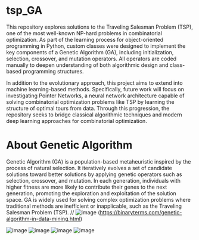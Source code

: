 # tsp_GA
This repository explores solutions to the Traveling Salesman Problem (TSP), one of the most well-known NP-hard problems in combinatorial optimization. As part of the learning process for object-oriented programming in Python, custom classes were designed to implement the key components of a Genetic Algorithm (GA), including initialization, selection, crossover, and mutation operators. All operators are coded manually to deepen understanding of both algorithmic design and class-based programming structures.

In addition to the evolutionary approach, this project aims to extend into machine learning-based methods. Specifically, future work will focus on investigating Pointer Networks, a neural network architecture capable of solving combinatorial optimization problems like TSP by learning the structure of optimal tours from data. Through this progression, the repository seeks to bridge classical algorithmic techniques and modern deep learning approaches for combinatorial optimization.

# About Genetic Algorithm
Genetic Algorithm (GA) is a population-based metaheuristic inspired by the process of natural selection. It iteratively evolves a set of candidate solutions toward better solutions by applying genetic operators such as selection, crossover, and mutation. In each generation, individuals with higher fitness are more likely to contribute their genes to the next generation, promoting the exploration and exploitation of the solution space.
GA is widely used for solving complex optimization problems where traditional methods are inefficient or inapplicable, such as the Traveling Salesman Problem (TSP).
//
![image](https://github.com/user-attachments/assets/2393db8d-7984-41eb-ae61-322e97e476f7)
(https://binaryterms.com/genetic-algorithm-in-data-mining.html)

![image](https://github.com/user-attachments/assets/8067c83d-034a-4bb4-868b-7c00c6f50a04)
![image](https://github.com/user-attachments/assets/f60024b3-3b9e-428f-986a-7b1489ea6dc5)
![image](https://github.com/user-attachments/assets/1e6fc8df-c306-46b0-b183-0e3a17ea8792)
![image](https://github.com/user-attachments/assets/3e36567b-3a2c-4471-a319-12d4495fe611)
